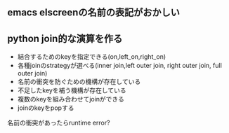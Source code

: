 ## emacs elscreenの名前の表記がおかしい


## python join的な演算を作る

- 結合するためのkeyを指定できる(on,left_on,right_on)
- 各種joinのstrategyが選べる(inner join,left outer join, right outer join, full outer join)
- 名前の衝突を防ぐための機構が存在している
- 不足したkeyを補う機構が存在している
- 複数のkeyを組み合わせてjoinができる
- joinのkeyをpopする

名前の衝突があったらruntime error?
